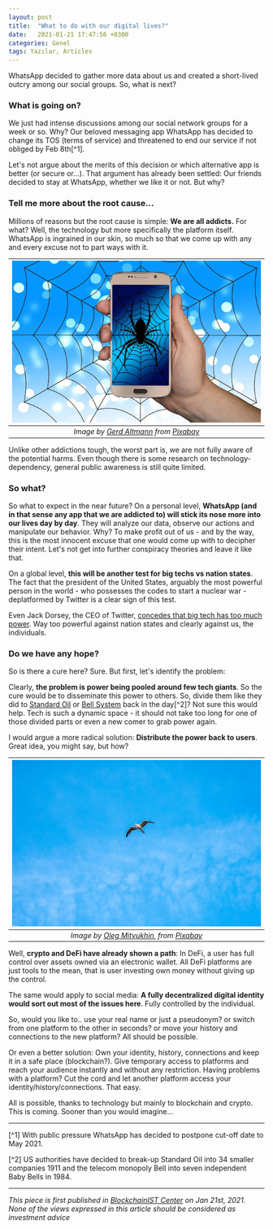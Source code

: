 ```yaml
---
layout: post
title:  "What to do with our digital lives?"
date:   2021-01-21 17:47:56 +0300
categories: Genel
tags: Yazılar, Articles
---
```


WhatsApp decided to gather more data about us and created a short-lived outcry among our social groups. So, what is next?

### What is going on?
We just had intense discussions among our social network groups for a week or so. Why? Our beloved messaging app WhatsApp has decided to change its TOS (terms of service) and threatened to end our service if not obliged by Feb 8th[^1]. 

Let's not argue about the merits of this decision or which alternative app is better (or secure or...). That argument has already been settled: Our friends decided to stay at WhatsApp, whether we like it or not. But why?

### Tell me more about the root cause...

Millions of reasons but the root cause is simple: **We are all addicts.** For what? Well, the technology but more specifically the platform itself. WhatsApp is ingrained in our skin, so much so that we come up with any and every excuse not to part ways with it. 


| ![caught_up](/assets/smartphone-3637029_640.jpg)|
|:--:| 
| *Image by [Gerd Altmann](https://pixabay.com/users/geralt-9301/) from [Pixabay](https://pixabay.com/)*|

Unlike other addictions tough, the worst part is, we are not fully aware of the potential harms. Even though there is some research on technology-dependency, general public awareness is still quite limited. 

### So what? 

So what to expect in the near future? On a personal level, **WhatsApp (and in that sense any app that we are addicted to) will stick its nose more into our lives day by day**. They will analyze our data, observe our actions and manipulate our behavior.  Why? To make profit out of us - and by the way, this is the most innocent excuse that one would come up with to decipher their intent. Let's not get into further conspiracy theories and leave it like that. 

On a global level, **this will be another test for big techs vs nation states**. The fact that the president of the United States, arguably the most powerful person in the world - who possesses the codes to start a nuclear war - deplatformed by Twitter is a clear sign of this test. 

Even Jack Dorsey, the CEO of Twitter, [concedes that big tech has too much power](https://twitter.com/jack/status/1349510769268850690). Way too powerful against nation states and clearly against us, the individuals. 

### Do we have any hope?
So is there a cure here? Sure. But first, let's identify the problem:

Clearly, **the problem is power being pooled around few tech giants**. So the cure would be to disseminate this power to others. So, divide them like they did to [Standard Oil](https://en.wikipedia.org/wiki/Standard_Oil) or [Bell System](https://en.wikipedia.org/wiki/Breakup_of_the_Bell_System) back in the day[^2]? Not sure this would help. Tech is such a dynamic space - it should not take too long for one of those divided parts or even a new comer to grab power again. 

I would argue a more radical solution: **Distribute the power back to users**. Great idea, you might say, but how?

| ![seagull](/assets/seagull-5386815_640.jpg)|
|:--:| 
| *Image by [Oleg Mityukhin ](https://pixabay.com/users/oleg_mit-16959961/) from [Pixabay](https://pixabay.com/)*|

Well, **crypto and DeFi have already shown a path**: In DeFi, a user has full control over assets owned via an electronic wallet. All DeFi platforms are just tools to the mean, that is user investing own money without giving up the control.  

The same would apply to social media: **A fully decentralized digital identity would sort out most of the issues here**. Fully controlled by the individual. 

So, would you like to.. use your real name or just a pseudonym? or switch from one platform to the other in seconds? or move your history and connections to the new platform? All should be possible. 

Or even a better solution: Own your identity, history, connections and keep it in a safe place (blockchain?). Give temporary access to platforms and reach your audience instantly and without any restriction. Having problems with a platform? Cut the cord and let another platform access your identity/history/connections. That easy. 

All is possible, thanks to technology but mainly to blockchain and crypto. This is coming. Sooner than you would imagine...

---

[^1] With public pressure WhatsApp has decided to postpone cut-off date to May 2021.

[^2] US authorities have decided to break-up Standard Oil into 34 smaller companies 1911 and the telecom monopoly Bell into seven independent Baby Bells in 1984.

---
*This piece is first published in [BlockchainIST Center](https://medium.com/blockchainist-center) on Jan 21st, 2021.*
*None of the views expressed in this article should be considered as investment advice*
